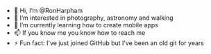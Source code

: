 - 👋 Hi, I’m @RonHarpham
- 👀 I’m interested in photography, astronomy and walking
- 🌱 I’m currently learning how to create mobile apps
- 📫 If you know me you know how to reach me
- ⚡ Fun fact: I've just joined GitHub but I've been an old git for years

<!---
RonHarpham/RonHarpham is a ✨ special ✨ repository because its `README.md` (this file) appears on your GitHub profile.
You can click the Preview link to take a look at your changes.
--->
